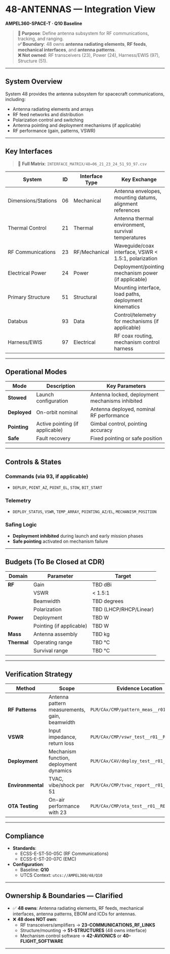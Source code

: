 # 48-ANTENNAS — Integration View
**AMPEL360-SPACE-T · Q10 Baseline**

> **📌 Purpose**: Define antenna subsystem for RF communications, tracking, and ranging.  
> **✅ Boundary**: 48 owns **antenna radiating elements**, **RF feeds**, **mechanical interfaces**, and **antenna patterns**.  
> **❌ Not owned**: RF transceivers (23), Power (24), Harness/EWIS (97), Structure (51).

---

## System Overview

System 48 provides the antenna subsystem for spacecraft communications, including:
- Antenna radiating elements and arrays
- RF feed networks and distribution
- Polarization control and switching
- Antenna pointing and deployment mechanisms (if applicable)
- RF performance (gain, patterns, VSWR)

---

## Key Interfaces

> 📄 **Full Matrix**: `INTERFACE_MATRIX/48↔06_21_23_24_51_93_97.csv`

| System | ID | Interface Type | Key Exchange |
|--------|----|----------------|--------------|
| Dimensions/Stations | 06 | Mechanical | Antenna envelopes, mounting datums, alignment references |
| Thermal Control | 21 | Thermal | Antenna thermal environment, survival temperatures |
| RF Communications | 23 | RF/Mechanical | Waveguide/coax interface, VSWR < 1.5:1, polarization |
| Electrical Power | 24 | Power | Deployment/pointing mechanism power (if applicable) |
| Primary Structure | 51 | Structural | Mounting interface, load paths, deployment kinematics |
| Databus | 93 | Data | Control/telemetry for mechanisms (if applicable) |
| Harness/EWIS | 97 | Electrical | RF coax routing, mechanism control harness |

---

## Operational Modes

| Mode | Description | Key Parameters |
|------|-------------|----------------|
| **Stowed** | Launch configuration | Antenna locked, deployment mechanisms inhibited |
| **Deployed** | On-orbit nominal | Antenna deployed, nominal RF performance |
| **Pointing** | Active pointing (if applicable) | Gimbal control, pointing accuracy |
| **Safe** | Fault recovery | Fixed pointing or safe position |

---

## Controls & States

### Commands (via 93, if applicable)
- `DEPLOY`, `POINT_AZ`, `POINT_EL`, `STOW`, `BIT_START`

### Telemetry
- `DEPLOY_STATUS`, `VSWR`, `TEMP_ARRAY`, `POINTING_AZ/EL`, `MECHANISM_POSITION`

### Safing Logic
- **Deployment inhibited** during launch and early mission phases
- **Safe pointing** activated on mechanism failure

---

## Budgets (To Be Closed at CDR)

| Domain | Parameter | Target |
|--------|----------|--------|
| **RF** | Gain | TBD dBi |
| | VSWR | < 1.5:1 |
| | Beamwidth | TBD degrees |
| | Polarization | TBD (LHCP/RHCP/Linear) |
| **Power** | Deployment | TBD W |
| | Pointing (if applicable) | TBD W |
| **Mass** | Antenna assembly | TBD kg |
| **Thermal** | Operating range | TBD °C |
| | Survival range | TBD °C |

---

## Verification Strategy

| Method | Scope | Evidence Location |
|--------|------|-------------------|
| **RF Patterns** | Antenna pattern measurements, gain, beamwidth | `PLM/CAx/CMP/pattern_meas__r01__REL.pdf` |
| **VSWR** | Input impedance, return loss | `PLM/CAx/CMP/vswr_test__r01__REL.xlsx` |
| **Deployment** | Mechanism function, deployment dynamics | `PLM/CAx/CAV/deploy_test__r01__REL.pdf` |
| **Environmental** | TVAC, vibe/shock per 51 | `PLM/CAx/CMP/tvac_report__r01__REL.pdf` |
| **OTA Testing** | On-air performance with 23 | `PLM/CAx/CMP/ota_test__r01__REL.pdf` |

---

## Compliance

- **Standards**:  
  - ECSS-E-ST-50-05C (RF Communications)  
  - ECSS-E-ST-20-07C (EMC)
- **Configuration**:  
  - Baseline: **Q10**  
  - UTCS Context: `utcs://AMPEL360/48/Q10`

---

## Ownership & Boundaries — Clarified

- ✅ **48 owns**: Antenna radiating elements, RF feeds, mechanical interfaces, antenna patterns, EBOM and ICDs for antennas.
- ❌ **48 does NOT own**:  
  - RF transceivers/amplifiers → **23-COMMUNICATIONS_RF_LINKS**  
  - Structure/mounting → **51-STRUCTURES** (48 owns interface)
  - Mechanism control software → **42-AVIONICS** or **40-FLIGHT_SOFTWARE**

---
